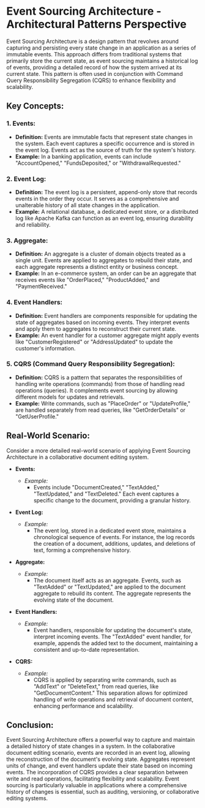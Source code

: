 # Event Sourcing Architecture - Architectural Patterns Perspective

Event Sourcing Architecture is a design pattern that revolves around capturing and persisting every state change in an application as a series of immutable events. This approach differs from traditional systems that primarily store the current state, as event sourcing maintains a historical log of events, providing a detailed record of how the system arrived at its current state. This pattern is often used in conjunction with Command Query Responsibility Segregation (CQRS) to enhance flexibility and scalability.

## Key Concepts:

### 1. Events:

- **Definition:** Events are immutable facts that represent state changes in the system. Each event captures a specific occurrence and is stored in the event log. Events act as the source of truth for the system's history.
- **Example:** In a banking application, events can include "AccountOpened," "FundsDeposited," or "WithdrawalRequested."

### 2. Event Log:

- **Definition:** The event log is a persistent, append-only store that records events in the order they occur. It serves as a comprehensive and unalterable history of all state changes in the application.
- **Example:** A relational database, a dedicated event store, or a distributed log like Apache Kafka can function as an event log, ensuring durability and reliability.

### 3. Aggregate:

- **Definition:** An aggregate is a cluster of domain objects treated as a single unit. Events are applied to aggregates to rebuild their state, and each aggregate represents a distinct entity or business concept.
- **Example:** In an e-commerce system, an order can be an aggregate that receives events like "OrderPlaced," "ProductAdded," and "PaymentReceived."

### 4. Event Handlers:

- **Definition:** Event handlers are components responsible for updating the state of aggregates based on incoming events. They interpret events and apply them to aggregates to reconstruct their current state.
- **Example:** An event handler for a customer aggregate might apply events like "CustomerRegistered" or "AddressUpdated" to update the customer's information.

### 5. CQRS (Command Query Responsibility Segregation):

- **Definition:** CQRS is a pattern that separates the responsibilities of handling write operations (commands) from those of handling read operations (queries). It complements event sourcing by allowing different models for updates and retrievals.
- **Example:** Write commands, such as "PlaceOrder" or "UpdateProfile," are handled separately from read queries, like "GetOrderDetails" or "GetUserProfile."

## Real-World Scenario:

Consider a more detailed real-world scenario of applying Event Sourcing Architecture in a collaborative document editing system.

- **Events:**

  - *Example:*
    - Events include "DocumentCreated," "TextAdded," "TextUpdated," and "TextDeleted." Each event captures a specific change to the document, providing a granular history.
- **Event Log:**

  - *Example:*
    - The event log, stored in a dedicated event store, maintains a chronological sequence of events. For instance, the log records the creation of a document, additions, updates, and deletions of text, forming a comprehensive history.
- **Aggregate:**

  - *Example:*
    - The document itself acts as an aggregate. Events, such as "TextAdded" or "TextUpdated," are applied to the document aggregate to rebuild its content. The aggregate represents the evolving state of the document.
- **Event Handlers:**

  - *Example:*
    - Event handlers, responsible for updating the document's state, interpret incoming events. The "TextAdded" event handler, for example, appends the added text to the document, maintaining a consistent and up-to-date representation.
- **CQRS:**

  - *Example:*
    - CQRS is applied by separating write commands, such as "AddText" or "DeleteText," from read queries, like "GetDocumentContent." This separation allows for optimized handling of write operations and retrieval of document content, enhancing performance and scalability.

## Conclusion:

Event Sourcing Architecture offers a powerful way to capture and maintain a detailed history of state changes in a system. In the collaborative document editing scenario, events are recorded in an event log, allowing the reconstruction of the document's evolving state. Aggregates represent units of change, and event handlers update their state based on incoming events. The incorporation of CQRS provides a clear separation between write and read operations, facilitating flexibility and scalability. Event sourcing is particularly valuable in applications where a comprehensive history of changes is essential, such as auditing, versioning, or collaborative editing systems.

